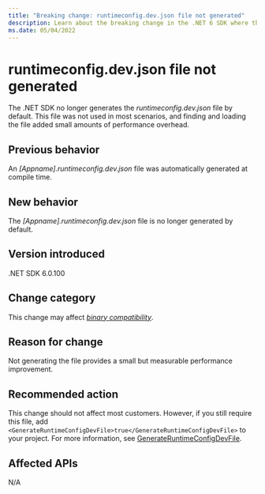 ```yaml
---
title: "Breaking change: runtimeconfig.dev.json file not generated"
description: Learn about the breaking change in the .NET 6 SDK where the runtimeconfig.dev.json file is no longer generated by default.
ms.date: 05/04/2022
---
```

# runtimeconfig.dev.json file not generated

The .NET SDK no longer generates the *runtimeconfig.dev.json* file by default. This file was not used in most scenarios, and finding and loading the file added small amounts of performance overhead.

## Previous behavior

An *\[Appname].runtimeconfig.dev.json* file was automatically generated at compile time.

## New behavior

The *\[Appname].runtimeconfig.dev.json* file is no longer generated by default.

## Version introduced

.NET SDK 6.0.100

## Change category

This change may affect [*binary compatibility*](../../categories.md#binary-compatibility).

## Reason for change

Not generating the file provides a small but measurable performance improvement.

## Recommended action

This change should not affect most customers. However, if you still require this file, add `<GenerateRuntimeConfigDevFile>true</GenerateRuntimeConfigDevFile>` to your project. For more information, see [GenerateRuntimeConfigDevFile](../../../project-sdk/msbuild-props.md#generateruntimeconfigdevfile).

## Affected APIs

N/A
